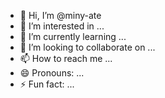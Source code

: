 - 👋 Hi, I’m @miny-ate
- 👀 I’m interested in ...
- 🌱 I’m currently learning ...
- 💞️ I’m looking to collaborate on ...
- 📫 How to reach me ...
- 😄 Pronouns: ...
- ⚡ Fun fact: ...

<!---
miny-ate/miny-ate is a ✨ special ✨ repository because its `README.md` (this file) appears on your GitHub profile.
You can click the Preview link to take a look at your changes.
--->
